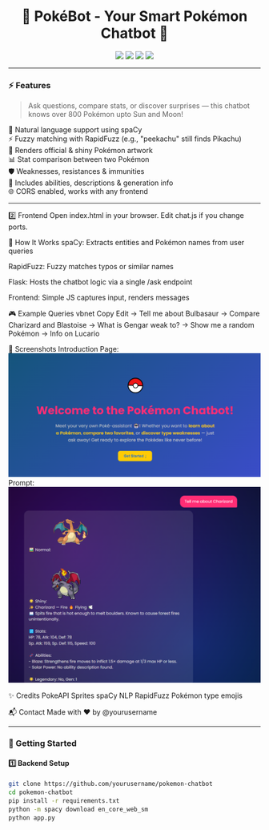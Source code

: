 <h1 align="center">
  🧠 PokéBot - Your Smart Pokémon Chatbot 💬
</h1>

<p align="center">
  <img src="https://img.shields.io/badge/Pokémon-AI%20Bot-red?style=for-the-badge&logo=pokemon&logoColor=white" />
  <img src="https://img.shields.io/badge/Python-3.11-blue?style=for-the-badge&logo=python" />
  <img src="https://img.shields.io/badge/Flask-Chat%20API-green?style=for-the-badge&logo=flask" />
  <img src="https://img.shields.io/badge/Frontend-Vanilla%20JS-yellow?style=for-the-badge&logo=javascript" />
</p>

---

### ⚡ Features

> Ask questions, compare stats, or discover surprises — this chatbot knows over 800 Pokémon upto Sun and Moon!

🧠 Natural language support using spaCy  
⚡ Fuzzy matching with RapidFuzz (e.g., "peekachu" still finds Pikachu)  
🎨 Renders official & shiny Pokémon artwork  
📊 Stat comparison between two Pokémon  
🛡️ Weaknesses, resistances & immunities  
🧪 Includes abilities, descriptions & generation info  
🌐 CORS enabled, works with any frontend

---

2️⃣ Frontend Open index.html in your browser. Edit chat.js if you change ports.

🧠 How It Works spaCy: Extracts entities and Pokémon names from user queries

RapidFuzz: Fuzzy matches typos or similar names

Flask: Hosts the chatbot logic via a single /ask endpoint

Frontend: Simple JS captures input, renders messages

🎮 Example Queries vbnet Copy Edit → Tell me about Bulbasaur
→ Compare Charizard and Blastoise
→ What is Gengar weak to?
→ Show me a random Pokémon
→ Info on Lucario

📸 Screenshots 
Introduction Page:
![Chatbot UI](./assets/Chatbot_UI.png)
Prompt:
![Chatbot UI](./assets/Chatbot_prompt.png)

✨ Credits PokeAPI Sprites spaCy NLP RapidFuzz Pokémon type emojis

📬 Contact Made with ❤️ by @yourusername

---

### 🚀 Getting Started

#### 1️⃣ Backend Setup

```bash
git clone https://github.com/yourusername/pokemon-chatbot
cd pokemon-chatbot
pip install -r requirements.txt
python -m spacy download en_core_web_sm
python app.py
